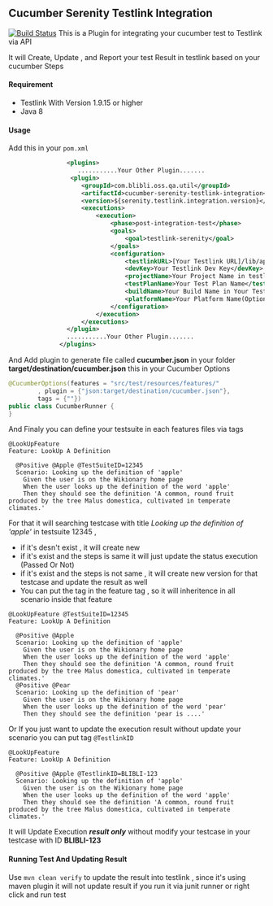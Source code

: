 Cucumber Serenity Testlink Integration
--------------------------
[![Build Status](https://travis-ci.org/bliblidotcom/cucumber-serenity-testlink-integration.svg?branch=master)](https://travis-ci.org/bliblidotcom/cucumber-serenity-testlink-integration)
This is a Plugin for integrating your cucumber test to Testlink via API 

It will Create, Update , and Report your test Result in testlink based on your cucumber Steps

#### Requirement
- Testlink With Version 1.9.15 or higher 
- Java 8 

#### Usage
 
Add this in your ```pom.xml```

```xml
                <plugins>
                   ...........Your Other Plugin.......
                 <plugin>
                    <groupId>com.blibli.oss.qa.util</groupId>
                    <artifactId>cucumber-serenity-testlink-integration</artifactId>
                    <version>${serenity.testlink.integration.version}</version>
                    <executions>
                        <execution>
                            <phase>post-integration-test</phase>
                            <goals>
                                <goal>testlink-serenity</goal>
                            </goals>
                            <configuration>
                                <testlinkURL>[Your Testlink URL]/lib/api/xmlrpc/v1/xmlrpc.php</testlinkURL>
                                <devKey>Your Testlink Dev Key</devKey>
                                <projectName>Your Project Name in testlink (Ex Finance , Android Apps)</projectName>
                                <testPlanName>Your Test Plan Name</testPlanName>
                                <buildName>Your Build Name in Your Test Plan Name</buildName>
                                <platformName>Your Platform Name(Optional)</platformName>
                            </configuration>
                        </execution>
                    </executions>
                </plugin>
                ...........Your Other Plugin.......
              </plugins>
``` 
And Add plugin to generate file called **cucumber.json** in your folder **target/destination/cucumber.json** this in your Cucumber Options
```java
@CucumberOptions(features = "src/test/resources/features/"
        , plugin = {"json:target/destination/cucumber.json"},
        tags = {""})
public class CucumberRunner {
}
```
And Finaly you can define your testsuite in each features files via tags
```gherkin
@LookUpFeature 
Feature: LookUp A Definition

  @Positive @Apple @TestSuiteID=12345
  Scenario: Looking up the definition of 'apple'
    Given the user is on the Wikionary home page
    When the user looks up the definition of the word 'apple'
    Then they should see the definition 'A common, round fruit produced by the tree Malus domestica, cultivated in temperate climates.'
```
For that it will searching testcase with title _Looking up the definition of 'apple'_ in testsuite 12345 , 
- if it's desn't exist , it will create new
- if it's exist and the steps is same it will just update the status execution (Passed Or Not)
- if it's exist and the steps is not same , it will create new version for that testcase and update the result as well
- You can put the tag in the feature tag , so it will inheritence in all scenario inside that feature

```gherkin
@LookUpFeature @TestSuiteID=12345
Feature: LookUp A Definition

  @Positive @Apple 
  Scenario: Looking up the definition of 'apple'
    Given the user is on the Wikionary home page
    When the user looks up the definition of the word 'apple'
    Then they should see the definition 'A common, round fruit produced by the tree Malus domestica, cultivated in temperate climates.'
  @Positive @Pear 
  Scenario: Looking up the definition of 'pear'
    Given the user is on the Wikionary home page
    When the user looks up the definition of the word 'pear'
    Then they should see the definition 'pear is ....'
``` 

Or If you just want to update the execution result without update your scenario you can put tag `@TestlinkID`
```gherkin
@LookUpFeature 
Feature: LookUp A Definition

  @Positive @Apple @TestlinkID=BLIBLI-123
  Scenario: Looking up the definition of 'apple'
    Given the user is on the Wikionary home page
    When the user looks up the definition of the word 'apple'
    Then they should see the definition 'A common, round fruit produced by the tree Malus domestica, cultivated in temperate climates.'
```

It will Update Execution ***result only*** without modify your testcase in your testcase with ID **BLIBLI-123**

#### Running Test And Updating Result

Use `mvn clean verify` to update the result into testlink , since it's using maven plugin it will not update result if you run it via junit runner or right click and run test
